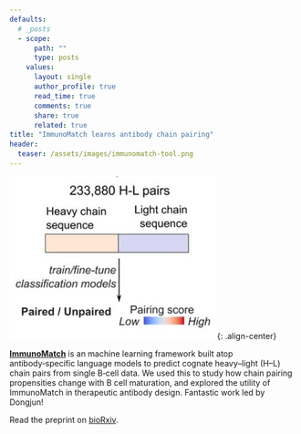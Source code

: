 ```yaml
---
defaults:
  # _posts
  - scope:
      path: ""
      type: posts
    values:
      layout: single
      author_profile: true
      read_time: true
      comments: true
      share: true
      related: true
title: "ImmunoMatch learns antibody chain pairing"
header:
  teaser: /assets/images/immunomatch-tool.png
---
```


![image-center](/assets/images/immunomatch-tool.png){: .align-center}

[**ImmunoMatch**](https://github.com/Fraternalilab/ImmunoMatch/) is an machine learning framework built atop antibody‑specific language models to predict cognate heavy–light (H–L) chain pairs from single B‑cell data. We used this to study how chain pairing propensities change with B cell maturation, and explored the utility of ImmunoMatch in therapeutic antibody design. Fantastic work led by Dongjun!

Read the preprint on [bioRxiv](https://www.biorxiv.org/content/10.1101/2025.02.11.637677v1).
